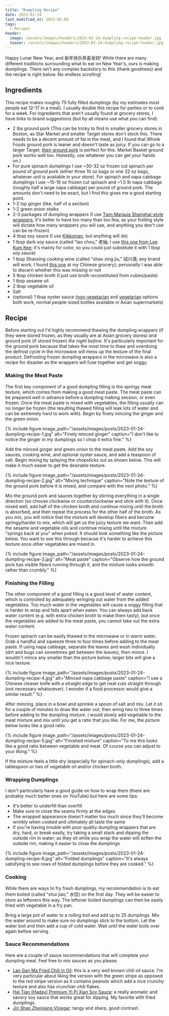 ```yaml
---
title: "Dumpling Recipe"
date: 2023-01-24
last_modified_at: 2023-02-09
tags:
  - Recipes
header:
  image: /assets/images/headers/2023-01-24-dumpling-recipe-header.jpg
  teaser: /assets/images/headers/2023-01-24-dumpling-recipe-header.jpg
---
```


Happy Lunar New Year, and 新年快乐恭喜发财! While there are many different traditions surrounding what to eat on New Year's, ours is making dumplings. There isn't any complex backstory to this (thank goodness) and the recipe is right below. No endless scrolling!

## Ingredients

This recipe makes roughly 75 fully filled dumplings (by my estimates most people eat 12-17 in a meal). I usually double this recipe for parties or to cook for a week. For ingredients that aren't usually found at grocery stores, I have links to brand suggestions (but by all means use what you can find).

* 2 lbs ground pork (This can be tricky to find in smaller grocery stores in Boston, as Star Market and smaller Target stores don't stock this. There needs to be a decent amount of fat in the meat, and I found that Whole Foods ground pork is leaner and doesn't taste as juicy. If you can go to a larger Target, [their ground pork](https://www.target.com/p/ground-pork-1lb-good-38-gather-8482/-/A-15013961) is perfect for this. Market Basket ground pork works well too. Honestly, use whatever you can get your hands on.) 
* For pure spinach dumplings I use ~30-32 oz frozen cut spinach per pound of ground pork (either three 10 oz bags or one 32 oz bags, whatever unit is available in your store). For spinach and napa cabbage dumplings I use ~15-16 oz frozen cut spinach and ~1.5 lb napa cabbage (roughly half a large napa cabbage) per pound of ground pork. The amounts don't need to be exact, but I find this gives me a good starting point.
* 1-2 tsp ginger (like, half of a section)
* 1-2 green onion stalks
* 2-3 packages of dumpling wrappers (I use [Twin Marquis Shanghai-style wrappers](https://www.twinmarquis.com/products/shanghai-style-dumpling-wrapper/); it's better to have too many than too few, as your folding style will dictate how many wrappers you will use, and anything you don't use can be re-frozen)
* 4 tbsp soy sauce (I use [Kikkoman](https://kikkomanusa.com/homecooks/products/soy-sauce-non-gmo/), but anything will do) 
* 1 tbsp dark soy sauce (called "lao chou," 老抽; I use [this one from Lee Kum Kee](https://usa.lkk.com/en/products/premium-dark-soy-sauce); it's mainly for color, so you could just substitute it with 1 tbsp soy sauce)
* 1 tbsp Shaoxing cooking wine (called "shao xing jiu," 绍兴酒; any brand will work, I found [this one](https://goldenfortuneusa.com/products/dried-food-seasoning-sauces-mixes-spices/rich-pagoda-shaoxing-cooking-wine-060280) at my Chinese grocery); personally I was able to discern whether this was missing or not 
* 5 tbsp chicken broth (I just use broth reconstituted from cubes/paste)
* 1 tbsp sesame oil
* 2 tbsp vegetable oil
* Salt
* (optional) 1 tbsp oyster sauce ([non-vegetarian](https://usa.lkk.com/en/foodservices/products/panda-brand-oyster-flavored-sauce-2) and [vegetarian](https://usa.lkk.com/en/foodservices/products/vegetarian-mushroom-flavored-stir-fry-sauce) options both work, normal people-sized bottles available in Asian supermarkets)

## Recipe

Before starting out I'd highly recommend thawing the dumpling wrappers (if they were stored frozen, as they usually are at Asian grocery stores) and ground pork (if stored frozen) _the night before_. It's particularly important for the ground pork because that takes the most time to thaw and overdoing the defrost cycle in the microwave will mess up the texture of the final product. Defrosting frozen dumpling wrappers in the microwave is also a recipe for disaster as the wrappers will fuse together and get soggy.

### Making the Meat Paste

The first key component of a good dumpling filling is the springy meat texture, which comes from making a good meat paste. The meat paste can be prepared well in advance before a dumpling making session, or even frozen. Once the meat paste is mixed with vegetables, the filling usually can no longer be frozen (the resulting thawed filling will leak lots of water and can be extremely hard to work with). Begin by finely mincing the ginger and the green onion. 

{% include figure image_path="/assets/images/posts/2023-01-24-dumpling-recipe-1.jpg" alt="Finely minced ginger" caption="I don't like to notice the ginger in my dumplings so I chop it extra fine." %}

Add the minced ginger and green onion to the meat paste. Add the soy sauces, cooking wine, and optional oyster sauce, and add a teaspoon of salt. Begin mixing by splaying the chopsticks out as shown below. This will make it much easier to get the desirable texture. 

{% include figure image_path="/assets/images/posts/2023-01-24-dumpling-recipe-2.jpg" alt="Mixing technique" caption="Note the texture of the ground pork before it is mixed, and compare with the next photo." %}

Mix the ground pork and sauces together by stirring everything in a single direction (so choose clockwise or counterclockwise and stick with it). Once mixed well, add half of the chicken broth and continue mixing until the broth is absorbed, and then repeat the process for the other half of the broth. As you mix, you will notice that the mixture will develop fibers and become springy/harder to mix, which will get us the juicy texture we want. Then add the sesame and vegetable oils and continue mixing until the mixture "springs back at you" when poked. It should look something like the picture below. You want to see this through because it's harder to achieve this texture once other vegetables are mixed in. 

{% include figure image_path="/assets/images/posts/2023-01-24-dumpling-recipe-3.jpg" alt="Meat paste" caption="Observe how the ground pork has visible fibers running through it, and the mixture looks smooth rather than crumbly." %}

### Finishing the Filling

The other component of a good filling is a good level of water content, which is controlled by adequately wringing out water from the added vegetables. Too much water in the vegetables will cause a soggy filling that is harder to wrap and falls apart when eaten. You can always add back water content (e.g. with extra chicken broth to make them tasty), but once the vegetables are added to the meat paste, you cannot take out the extra water content.

Frozen spinach can be easily thawed in the microwave or in warm water. Grab a handful and squeeze three to four times before adding to the meat paste. If using napa cabbage, separate the leaves and wash individually (dirt and bugs can sometimes get between the leaves), then mince. I wouldn't mince any smaller than the picture below; larger bits will give a nice texture.

{% include figure image_path="/assets/images/posts/2023-01-24-dumpling-recipe-4.jpg" alt="Minced napa cabbage paste" caption="I use a Chinese cleaver knife with a straight edge to get neat cuts straight through (not necessary whatsoever). I wonder if a food processor would give a similar result." %}

After mincing, place in a bowl and sprinkle a spoon of salt and mix. Let it sit for a couple of minutes to draw the water out, then wring two to three times before adding to the dumpling mixture. I would slowly add vegetable to the meat mixture and mix until you get a ratio that you like. For me, the picture below looks like a good ratio.

{% include figure image_path="/assets/images/posts/2023-01-24-dumpling-recipe-5.jpg" alt="Finished mixture" caption="To me this looks like a good ratio between vegetable and meat. Of course you can adjust to your liking." %}

If the mixture feels a little dry (especially for spinach-only dumplings), add a tablespoon or two of vegetable oil and/or chicken broth.

### Wrapping Dumplings

I don't particularly have a good guide on how to wrap them (there are probably much better ones on YouTube) but here are some tips:

* It's better to underfill than overfill
* Make sure to close the seams firmly at the edges
* The wrapped appearance doesn't matter too much since they'll become wrinkly when cooked and ultimately all taste the same
* If you're having trouble with poor quality dumpling wrappers that are dry, hard, or break easily, try taking a small stack and dipping the outside rim in water; as they sit while you wrap the water will soften the outside rim, making it easier to close the dumplings

{% include figure image_path="/assets/images/posts/2023-01-24-dumpling-recipe-6.jpg" alt="Folded dumplings" caption="It's always satisfying to see rows of folded dumplings before they are cooked." %}

### Cooking

While there are ways to fry fresh dumplings, my recommendation is to eat them boiled (called "shui jiao," 水饺) on the first day. They will be easier to store as leftovers this way. The leftover boiled dumplings can then be easily fried with vegetable in a fry pan.

Bring a large pot of water to a rolling boil and add up to 25 dumplings. Mix the water around to make sure no dumplings stick to the bottom. Let the water boil and then add a cup of cold water. Wait until the water boils over again before serving.

### Sauce Recommendations

Here are a couple of sauce recommendations that will complete your dumpling meal. Feel free to mix sauces as you please.

* [Lao Gan Ma Fried Chili in Oil](https://www.laoganmausa.com/products): this is a very well known chili oil sauce. I'm very particular about liking the version with the green stripe as opposed to the red stripe version as it contains peanuts which add a nice crunchy texture and also has crunchier chili flakes.
* [Hai Tian (Haday) Premium Yi Pi Xian Soy Sauce](http://www.haitian-food.com/en/index.php?ac=article&at=list&tid=409): a really aromatic and savory soy sauce that works great for dipping. My favorite with fried dumplings. 
* [Jin Shan Zhenjiang Vinegar](https://www.amazon.com/%E9%95%87%E6%B1%9F%E9%A6%99%E9%86%8B-Chinkiang-Zhen-Jiang-Vinegar/dp/B07BXK1WT3): tangy and sharp, good contrast.

